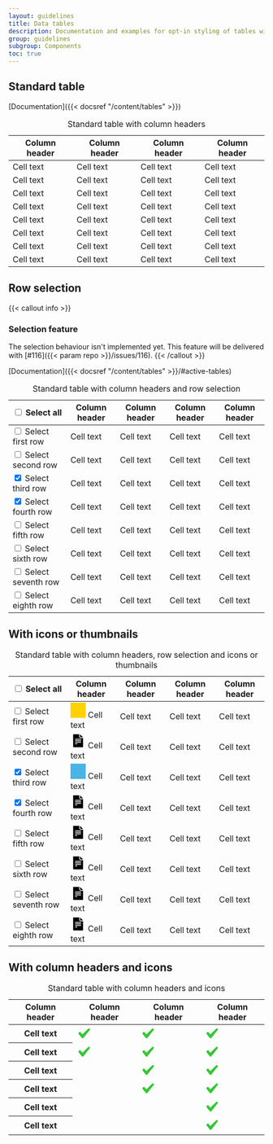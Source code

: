 ```yaml
---
layout: guidelines
title: Data tables
description: Documentation and examples for opt-in styling of tables with Boosted.
group: guidelines
subgroup: Components
toc: true
---
```


## Standard table

[Documentation]({{< docsref "/content/tables" >}})

<div>
  <table class="table table-sm table-responsive" id="web-tbl-std-001">
    <caption class="h4">Standard table with column headers</caption>
    <thead>
      <tr>
        <th scope="col">Column header</th>
        <th scope="col">Column header</th>
        <th scope="col">Column header</th>
        <th scope="col">Column header</th>
      </tr>
    </thead>
    <tbody>
      <tr>
        <td>Cell text</td>
        <td>Cell text</td>
        <td>Cell text</td>
        <td>Cell text</td>
      </tr>
      <tr>
        <td>Cell text</td>
        <td>Cell text</td>
        <td>Cell text</td>
        <td>Cell text</td>
      </tr>
      <tr>
        <td>Cell text</td>
        <td>Cell text</td>
        <td>Cell text</td>
        <td>Cell text</td>
      </tr>
      <tr>
        <td>Cell text</td>
        <td>Cell text</td>
        <td>Cell text</td>
        <td>Cell text</td>
      </tr>
      <tr>
        <td>Cell text</td>
        <td>Cell text</td>
        <td>Cell text</td>
        <td>Cell text</td>
      </tr>
      <tr>
        <td>Cell text</td>
        <td>Cell text</td>
        <td>Cell text</td>
        <td>Cell text</td>
      </tr>
      <tr>
        <td>Cell text</td>
        <td>Cell text</td>
        <td>Cell text</td>
        <td>Cell text</td>
      </tr>
      <tr>
        <td>Cell text</td>
        <td>Cell text</td>
        <td>Cell text</td>
        <td>Cell text</td>
      </tr>
    </tbody>
  </table>
</div>

## Row selection

{{< callout info >}}
### Selection feature

The selection behaviour isn't implemented yet. This feature will be delivered with [#116]({{< param repo >}}/issues/116).
{{< /callout >}}

[Documentation]({{< docsref "/content/tables" >}}/#active-tables)

<div>
  <table class="table table-sm table-hover table-responsive" id="web-tbl-std-002">
    <caption class="h4">Standard table with column headers and row selection</caption>
    <thead>
      <tr>
        <th scope="col">
          <div class="form-check mb-0">
            <input class="form-check-input" type="checkbox" id="customCheck">
            <label class="form-check-label" for="customCheck">
              <span class="custom-control-description sr-only">Select all</span>
            </label>
          </div>
        </th>
        <th scope="col">Column header</th>
        <th scope="col">Column header</th>
        <th scope="col">Column header</th>
        <th scope="col">Column header</th>
      </tr>
    </thead>
    <tbody>
      <tr>
        <td>
          <div class="form-check mb-0">
            <input class="form-check-input" type="checkbox" id="customCheck1">
            <label class="form-check-label" for="customCheck1">
                <span class="custom-control-description sr-only">Select first row</span>
            </label>
          </div>
        </td>
        <td>Cell text</td>
        <td>Cell text</td>
        <td>Cell text</td>
        <td>Cell text</td>
      </tr>
      <tr>
        <td>
          <div class="form-check mb-0">
            <input class="form-check-input" type="checkbox" id="customCheck2">
            <label class="form-check-label" for="customCheck2">
                <span class="custom-control-description sr-only">Select second row</span>
            </label>
          </div>
        </td>
        <td>Cell text</td>
        <td>Cell text</td>
        <td>Cell text</td>
        <td>Cell text</td>
      </tr>
      <tr class="table-active">
        <td>
          <div class="form-check mb-0">
            <input class="form-check-input" type="checkbox" id="customCheck3" checked>
            <label class="form-check-label" for="customCheck3">
                <span class="custom-control-description sr-only">Select third row</span>
            </label>
          </div>
        </td>
        <td>Cell text</td>
        <td>Cell text</td>
        <td>Cell text</td>
        <td>Cell text</td>
      </tr>
      <tr class="table-active">
        <td>
          <div class="form-check mb-0">
            <input class="form-check-input" type="checkbox" id="customCheck4" checked>
            <label class="form-check-label" for="customCheck4">
                <span class="custom-control-description sr-only">Select fourth row</span>
            </label>
          </div>
        </td>
        <td>Cell text</td>
        <td>Cell text</td>
        <td>Cell text</td>
        <td>Cell text</td>
      </tr>
      <tr>
        <td>
            <div class="form-check mb-0">
            <input class="form-check-input" type="checkbox" id="customCheck5">
            <label class="form-check-label" for="customCheck5">
                <span class="custom-control-description sr-only">Select fifth row</span>
            </label>
          </div>
        </td>
        <td>Cell text</td>
        <td>Cell text</td>
        <td>Cell text</td>
        <td>Cell text</td>
      </tr>
      <tr>
        <td>
          <div class="form-check mb-0">
            <input class="form-check-input" type="checkbox" id="customCheck6">
            <label class="form-check-label" for="customCheck6">
                <span class="custom-control-description sr-only">Select sixth row</span>
            </label>
          </div>
        </td>
        <td>Cell text</td>
        <td>Cell text</td>
        <td>Cell text</td>
        <td>Cell text</td>
      </tr>
      <tr>
        <td>
          <div class="form-check mb-0">
            <input class="form-check-input" type="checkbox" id="customCheck7">
            <label class="form-check-label" for="customCheck7">
                <span class="custom-control-description sr-only">Select seventh row</span>
            </label>
          </div>
        </td>
        <td>Cell text</td>
        <td>Cell text</td>
        <td>Cell text</td>
        <td>Cell text</td>
      </tr>
      <tr>
        <td>
          <div class="form-check mb-0">
            <input class="form-check-input" type="checkbox" id="customCheck8">
            <label class="form-check-label" for="customCheck8">
                <span class="custom-control-description sr-only">Select eighth row</span>
            </label>
          </div>
        </td>
        <td>Cell text</td>
        <td>Cell text</td>
        <td>Cell text</td>
        <td>Cell text</td>
      </tr>
    </tbody>
  </table>
</div>

## With icons or thumbnails

<div>
  <table class="table table-sm table-hover table-responsive align-middle" id="web-tbl-std-003">
    <caption class="h4">Standard table with column headers, row selection and icons or thumbnails</caption>
    <thead>
      <tr>
        <th scope="col">
          <div class="form-check mb-0">
            <input class="form-check-input" type="checkbox" id="customCheck9">
            <label class="form-check-label" for="customCheck9">
              <span class="custom-control-description sr-only">Select all</span>
            </label>
          </div>
        </th>
        <th scope="col">Column header</th>
        <th scope="col">Column header</th>
        <th scope="col">Column header</th>
        <th scope="col">Column header</th>
      </tr>
    </thead>
    <tbody>
      <tr>
        <td>
          <div class="form-check mb-0">
            <input class="form-check-input" type="checkbox" id="customCheck10">
            <label class="form-check-label" for="customCheck10">
              <span class="custom-control-description sr-only">Select first row</span>
            </label>
          </div>
        </td>
        <td>
          <svg xmlns="http://www.w3.org/2000/svg" width="30" height="30" class="mr-1" preserveAspectRatio="xMidYMid slice" focusable="false" role="img" aria-labelledby="svg1">
            <title id="svg1">Thumbnail</title>
            <rect width="100%" height="100%" fill="#ffd200"></rect>
          </svg>
          Cell text
        </td>
        <td>Cell text</td>
        <td>Cell text</td>
        <td>Cell text</td>
      </tr>
      <tr>
        <td>
          <div class="form-check mb-0">
            <input class="form-check-input" type="checkbox" id="customCheck11">
            <label class="form-check-label" for="customCheck11">
              <span class="custom-control-description sr-only">Select second row</span>
            </label>
          </div>
        </td>
        <td>
          <svg xmlns="http://www.w3.org/2000/svg" width="30" height="30" class="mr-1" viewBox="0 0 30 30" role="img" aria-labelledby="svg2">
            <title id="svg2">Document</title>
            <path fill-rule="evenodd" d="M18.75 2.25v4.5c0 .828.597 1.5 1.333 1.5h4.667l-6-6zm1.5 7.5c-1.657 0-3-1.343-3-3v-4.5h-12v24c0 .828.672 1.5 1.5 1.5h18v-18h-4.5zm-10.5 1.5h10.5c.414 0 .75.336.75.75s-.336.75-.75.75H9.75c-.414 0-.75-.336-.75-.75s.336-.75.75-.75zm0 3h10.5c.414 0 .75.336.75.75s-.336.75-.75.75H9.75c-.414 0-.75-.336-.75-.75s.336-.75.75-.75zm0 3h10.5c.414 0 .75.336.75.75s-.336.75-.75.75H9.75c-.414 0-.75-.336-.75-.75s.336-.75.75-.75zm3 4.5h-3c-.414 0-.75-.336-.75-.75s.336-.75.75-.75h3c.414 0 .75.336.75.75s-.336.75-.75.75z"/>
          </svg>
          Cell text
        </td>
        <td>Cell text</td>
        <td>Cell text</td>
        <td>Cell text</td>
      </tr>
      <tr class="table-active">
        <td>
          <div class="form-check mb-0">
            <input class="form-check-input" type="checkbox" id="customCheck12" checked>
            <label class="form-check-label" for="customCheck12">
              <span class="custom-control-description sr-only">Select third row</span>
            </label>
          </div>
        </td>
        <td>
          <svg xmlns="http://www.w3.org/2000/svg" width="30" height="30" class="mr-1" preserveAspectRatio="xMidYMid slice" role="img" aria-labelledby="svg3">
            <title id="svg3">Thumbnail</title>
            <rect width="100%" height="100%" fill="#4bb4e6"></rect>
          </svg>
          Cell text
        </td>
        <td>Cell text</td>
        <td>Cell text</td>
        <td>Cell text</td>
      </tr>
      <tr class="table-active">
        <td>
          <div class="form-check mb-0">
            <input class="form-check-input" type="checkbox" id="customCheck13" checked>
            <label class="form-check-label" for="customCheck13">
              <span class="custom-control-description sr-only">Select fourth row</span>
            </label>
          </div>
        </td>
        <td>
          <svg xmlns="http://www.w3.org/2000/svg" width="30" height="30" class="mr-1" viewBox="0 0 30 30" role="img" aria-labelledby="svg4">
            <title id="svg4">Document</title>
            <path fill-rule="evenodd" d="M18.75 2.25v4.5c0 .828.597 1.5 1.333 1.5h4.667l-6-6zm1.5 7.5c-1.657 0-3-1.343-3-3v-4.5h-12v24c0 .828.672 1.5 1.5 1.5h18v-18h-4.5zm-10.5 1.5h10.5c.414 0 .75.336.75.75s-.336.75-.75.75H9.75c-.414 0-.75-.336-.75-.75s.336-.75.75-.75zm0 3h10.5c.414 0 .75.336.75.75s-.336.75-.75.75H9.75c-.414 0-.75-.336-.75-.75s.336-.75.75-.75zm0 3h10.5c.414 0 .75.336.75.75s-.336.75-.75.75H9.75c-.414 0-.75-.336-.75-.75s.336-.75.75-.75zm3 4.5h-3c-.414 0-.75-.336-.75-.75s.336-.75.75-.75h3c.414 0 .75.336.75.75s-.336.75-.75.75z"/>
          </svg>
          Cell text
        </td>
        <td>Cell text</td>
        <td>Cell text</td>
        <td>Cell text</td>
      </tr>
      <tr>
        <td>
            <div class="form-check mb-0">
            <input class="form-check-input" type="checkbox" id="customCheck14">
            <label class="form-check-label" for="customCheck14">
              <span class="custom-control-description sr-only">Select fifth row</span>
            </label>
          </div>
        </td>
        <td>
          <svg xmlns="http://www.w3.org/2000/svg" width="30" height="30" class="mr-1" viewBox="0 0 30 30" role="img" aria-labelledby="svg5">
            <title id="svg5">Document</title>
            <path fill-rule="evenodd" d="M18.75 2.25v4.5c0 .828.597 1.5 1.333 1.5h4.667l-6-6zm1.5 7.5c-1.657 0-3-1.343-3-3v-4.5h-12v24c0 .828.672 1.5 1.5 1.5h18v-18h-4.5zm-10.5 1.5h10.5c.414 0 .75.336.75.75s-.336.75-.75.75H9.75c-.414 0-.75-.336-.75-.75s.336-.75.75-.75zm0 3h10.5c.414 0 .75.336.75.75s-.336.75-.75.75H9.75c-.414 0-.75-.336-.75-.75s.336-.75.75-.75zm0 3h10.5c.414 0 .75.336.75.75s-.336.75-.75.75H9.75c-.414 0-.75-.336-.75-.75s.336-.75.75-.75zm3 4.5h-3c-.414 0-.75-.336-.75-.75s.336-.75.75-.75h3c.414 0 .75.336.75.75s-.336.75-.75.75z"/>
          </svg>
          Cell text
        </td>
        <td>Cell text</td>
        <td>Cell text</td>
        <td>Cell text</td>
      </tr>
      <tr>
        <td>
          <div class="form-check mb-0">
            <input class="form-check-input" type="checkbox" id="customCheck15">
            <label class="form-check-label" for="customCheck15">
              <span class="custom-control-description sr-only">Select sixth row</span>
            </label>
          </div>
        </td>
        <td>
          <svg xmlns="http://www.w3.org/2000/svg" width="30" height="30" class="mr-1" viewBox="0 0 30 30" role="img" aria-labelledby="svg6">
            <title id="svg6">Document</title>
            <path fill-rule="evenodd" d="M18.75 2.25v4.5c0 .828.597 1.5 1.333 1.5h4.667l-6-6zm1.5 7.5c-1.657 0-3-1.343-3-3v-4.5h-12v24c0 .828.672 1.5 1.5 1.5h18v-18h-4.5zm-10.5 1.5h10.5c.414 0 .75.336.75.75s-.336.75-.75.75H9.75c-.414 0-.75-.336-.75-.75s.336-.75.75-.75zm0 3h10.5c.414 0 .75.336.75.75s-.336.75-.75.75H9.75c-.414 0-.75-.336-.75-.75s.336-.75.75-.75zm0 3h10.5c.414 0 .75.336.75.75s-.336.75-.75.75H9.75c-.414 0-.75-.336-.75-.75s.336-.75.75-.75zm3 4.5h-3c-.414 0-.75-.336-.75-.75s.336-.75.75-.75h3c.414 0 .75.336.75.75s-.336.75-.75.75z"/>
          </svg>
          Cell text
        </td>
        <td>Cell text</td>
        <td>Cell text</td>
        <td>Cell text</td>
      </tr>
      <tr>
        <td>
          <div class="form-check mb-0">
            <input class="form-check-input" type="checkbox" id="customCheck16">
            <label class="form-check-label" for="customCheck16">
              <span class="custom-control-description sr-only">Select seventh row</span>
            </label>
          </div>
        </td>
        <td>
          <svg xmlns="http://www.w3.org/2000/svg" width="30" height="30" class="mr-1" viewBox="0 0 30 30" role="img" aria-labelledby="svg7">
            <title id="svg7">Document</title>
            <path fill-rule="evenodd" d="M18.75 2.25v4.5c0 .828.597 1.5 1.333 1.5h4.667l-6-6zm1.5 7.5c-1.657 0-3-1.343-3-3v-4.5h-12v24c0 .828.672 1.5 1.5 1.5h18v-18h-4.5zm-10.5 1.5h10.5c.414 0 .75.336.75.75s-.336.75-.75.75H9.75c-.414 0-.75-.336-.75-.75s.336-.75.75-.75zm0 3h10.5c.414 0 .75.336.75.75s-.336.75-.75.75H9.75c-.414 0-.75-.336-.75-.75s.336-.75.75-.75zm0 3h10.5c.414 0 .75.336.75.75s-.336.75-.75.75H9.75c-.414 0-.75-.336-.75-.75s.336-.75.75-.75zm3 4.5h-3c-.414 0-.75-.336-.75-.75s.336-.75.75-.75h3c.414 0 .75.336.75.75s-.336.75-.75.75z"/>
          </svg>
          Cell text
        </td>
        <td>Cell text</td>
        <td>Cell text</td>
        <td>Cell text</td>
      </tr>
      <tr>
        <td>
          <div class="form-check mb-0">
            <input class="form-check-input" type="checkbox" id="customCheck17">
            <label class="form-check-label" for="customCheck17">
              <span class="custom-control-description sr-only">Select eighth row</span>
            </label>
          </div>
        </td>
        <td>
          <svg xmlns="http://www.w3.org/2000/svg" width="30" height="30" class="mr-1" viewBox="0 0 30 30" role="img" aria-labelledby="svg8">
            <title id="svg8">Document</title>
            <path fill-rule="evenodd" d="M18.75 2.25v4.5c0 .828.597 1.5 1.333 1.5h4.667l-6-6zm1.5 7.5c-1.657 0-3-1.343-3-3v-4.5h-12v24c0 .828.672 1.5 1.5 1.5h18v-18h-4.5zm-10.5 1.5h10.5c.414 0 .75.336.75.75s-.336.75-.75.75H9.75c-.414 0-.75-.336-.75-.75s.336-.75.75-.75zm0 3h10.5c.414 0 .75.336.75.75s-.336.75-.75.75H9.75c-.414 0-.75-.336-.75-.75s.336-.75.75-.75zm0 3h10.5c.414 0 .75.336.75.75s-.336.75-.75.75H9.75c-.414 0-.75-.336-.75-.75s.336-.75.75-.75zm3 4.5h-3c-.414 0-.75-.336-.75-.75s.336-.75.75-.75h3c.414 0 .75.336.75.75s-.336.75-.75.75z"/>
          </svg>
          Cell text
        </td>
        <td>Cell text</td>
        <td>Cell text</td>
        <td>Cell text</td>
      </tr>
    </tbody>
  </table>
</div>

## With column headers and icons

<div>
  <table class="table table-responsive align-middle" id="web-tbl-std-005">
    <caption class="h4">Standard table with column headers and icons</caption>
    <thead>
      <tr>
        <th scope="col">Column header</th>
        <th scope="col">Column header</th>
        <th scope="col">Column header</th>
        <th scope="col">Column header</th>
      </tr>
    </thead>
    <tbody>
      <tr>
        <th scope="row" class="font-weight-normal">Cell text</th>
        <td>
          <svg xmlns="http://www.w3.org/2000/svg" width="30" height="30" viewBox="0 0 30 30" role="img" aria-labelledby="check1-1">
            <title id="check1-1">Yes</title>
            <path fill="#32C832" fill-rule="evenodd" d="M26.25 7.2c.005-.775-.453-1.48-1.164-1.789-.71-.31-1.538-.165-2.102.367L11.509 16.95l-3.781-4.21c-.769-.664-1.92-.62-2.634.101l-.776.78c-.699.704-.76 1.82-.143 2.597l6.207 7.8c.367.462.925.732 1.515.732.59 0 1.147-.27 1.514-.732l12.414-15.6c.276-.346.426-.775.425-1.218z"/>
          </svg>
        </td>
        <td>
          <svg xmlns="http://www.w3.org/2000/svg" width="30" height="30" viewBox="0 0 30 30" role="img" aria-labelledby="check1-2">
            <title id="check1-2">Yes</title>
            <path fill="#32C832" fill-rule="evenodd" d="M26.25 7.2c.005-.775-.453-1.48-1.164-1.789-.71-.31-1.538-.165-2.102.367L11.509 16.95l-3.781-4.21c-.769-.664-1.92-.62-2.634.101l-.776.78c-.699.704-.76 1.82-.143 2.597l6.207 7.8c.367.462.925.732 1.515.732.59 0 1.147-.27 1.514-.732l12.414-15.6c.276-.346.426-.775.425-1.218z"/>
          </svg>
        </td>
        <td>
          <svg xmlns="http://www.w3.org/2000/svg" width="30" height="30" viewBox="0 0 30 30" role="img" aria-labelledby="check1-3">
            <title id="check1-3">Yes</title>
            <path fill="#32C832" fill-rule="evenodd" d="M26.25 7.2c.005-.775-.453-1.48-1.164-1.789-.71-.31-1.538-.165-2.102.367L11.509 16.95l-3.781-4.21c-.769-.664-1.92-.62-2.634.101l-.776.78c-.699.704-.76 1.82-.143 2.597l6.207 7.8c.367.462.925.732 1.515.732.59 0 1.147-.27 1.514-.732l12.414-15.6c.276-.346.426-.775.425-1.218z"/>
          </svg>
        </td>
      </tr>
      <tr>
        <th scope="row" class="font-weight-normal">Cell text</th>
        <td>
          <svg xmlns="http://www.w3.org/2000/svg" width="30" height="30" viewBox="0 0 30 30" role="img" aria-labelledby="check2-1">
            <title id="check2-1">Yes</title>
            <path fill="#32C832" fill-rule="evenodd" d="M26.25 7.2c.005-.775-.453-1.48-1.164-1.789-.71-.31-1.538-.165-2.102.367L11.509 16.95l-3.781-4.21c-.769-.664-1.92-.62-2.634.101l-.776.78c-.699.704-.76 1.82-.143 2.597l6.207 7.8c.367.462.925.732 1.515.732.59 0 1.147-.27 1.514-.732l12.414-15.6c.276-.346.426-.775.425-1.218z"/>
          </svg>
        </td>
        <td>
          <svg xmlns="http://www.w3.org/2000/svg" width="30" height="30" viewBox="0 0 30 30" role="img" aria-labelledby="check2-2">
            <title id="check2-2">Yes</title>
            <path fill="#32C832" fill-rule="evenodd" d="M26.25 7.2c.005-.775-.453-1.48-1.164-1.789-.71-.31-1.538-.165-2.102.367L11.509 16.95l-3.781-4.21c-.769-.664-1.92-.62-2.634.101l-.776.78c-.699.704-.76 1.82-.143 2.597l6.207 7.8c.367.462.925.732 1.515.732.59 0 1.147-.27 1.514-.732l12.414-15.6c.276-.346.426-.775.425-1.218z"/>
          </svg>
        </td>
        <td>
          <svg xmlns="http://www.w3.org/2000/svg" width="30" height="30" viewBox="0 0 30 30" role="img" aria-labelledby="check2-3">
            <title id="check2-3">Yes</title>
            <path fill="#32C832" fill-rule="evenodd" d="M26.25 7.2c.005-.775-.453-1.48-1.164-1.789-.71-.31-1.538-.165-2.102.367L11.509 16.95l-3.781-4.21c-.769-.664-1.92-.62-2.634.101l-.776.78c-.699.704-.76 1.82-.143 2.597l6.207 7.8c.367.462.925.732 1.515.732.59 0 1.147-.27 1.514-.732l12.414-15.6c.276-.346.426-.775.425-1.218z"/>
          </svg>
        </td>
      </tr>
      <tr>
        <th scope="row" class="font-weight-normal">Cell text</th>
        <td></td>
        <td>
          <svg xmlns="http://www.w3.org/2000/svg" width="30" height="30" viewBox="0 0 30 30" role="img" aria-labelledby="check3-1">
            <title id="check3-1">Yes</title>
            <path fill="#32C832" fill-rule="evenodd" d="M26.25 7.2c.005-.775-.453-1.48-1.164-1.789-.71-.31-1.538-.165-2.102.367L11.509 16.95l-3.781-4.21c-.769-.664-1.92-.62-2.634.101l-.776.78c-.699.704-.76 1.82-.143 2.597l6.207 7.8c.367.462.925.732 1.515.732.59 0 1.147-.27 1.514-.732l12.414-15.6c.276-.346.426-.775.425-1.218z"/>
          </svg>
        </td>
        <td>
          <svg xmlns="http://www.w3.org/2000/svg" width="30" height="30" viewBox="0 0 30 30" role="img" aria-labelledby="check3-2">
            <title id="check3-2">Yes</title>
            <path fill="#32C832" fill-rule="evenodd" d="M26.25 7.2c.005-.775-.453-1.48-1.164-1.789-.71-.31-1.538-.165-2.102.367L11.509 16.95l-3.781-4.21c-.769-.664-1.92-.62-2.634.101l-.776.78c-.699.704-.76 1.82-.143 2.597l6.207 7.8c.367.462.925.732 1.515.732.59 0 1.147-.27 1.514-.732l12.414-15.6c.276-.346.426-.775.425-1.218z"/>
          </svg>
        </td>
      </tr>
      <tr>
        <th scope="row" class="font-weight-normal">Cell text</th>
        <td></td>
        <td>
          <svg xmlns="http://www.w3.org/2000/svg" width="30" height="30" viewBox="0 0 30 30" role="img" aria-labelledby="check4-1">
            <title id="check4-1">Yes</title>
            <path fill="#32C832" fill-rule="evenodd" d="M26.25 7.2c.005-.775-.453-1.48-1.164-1.789-.71-.31-1.538-.165-2.102.367L11.509 16.95l-3.781-4.21c-.769-.664-1.92-.62-2.634.101l-.776.78c-.699.704-.76 1.82-.143 2.597l6.207 7.8c.367.462.925.732 1.515.732.59 0 1.147-.27 1.514-.732l12.414-15.6c.276-.346.426-.775.425-1.218z"/>
          </svg>
        </td>
        <td>
          <svg xmlns="http://www.w3.org/2000/svg" width="30" height="30" viewBox="0 0 30 30" role="img" aria-labelledby="check4-2">
            <title id="check4-2">Yes</title>
            <path fill="#32C832" fill-rule="evenodd" d="M26.25 7.2c.005-.775-.453-1.48-1.164-1.789-.71-.31-1.538-.165-2.102.367L11.509 16.95l-3.781-4.21c-.769-.664-1.92-.62-2.634.101l-.776.78c-.699.704-.76 1.82-.143 2.597l6.207 7.8c.367.462.925.732 1.515.732.59 0 1.147-.27 1.514-.732l12.414-15.6c.276-.346.426-.775.425-1.218z"/>
          </svg>
        </td>
      </tr>
      <tr>
        <th scope="row" class="font-weight-normal">Cell text</th>
        <td></td>
        <td></td>
        <td>
         <svg xmlns="http://www.w3.org/2000/svg" width="30" height="30" viewBox="0 0 30 30" role="img" aria-labelledby="check5">
           <title id="check5">Yes</title>
           <path fill="#32C832" fill-rule="evenodd" d="M26.25 7.2c.005-.775-.453-1.48-1.164-1.789-.71-.31-1.538-.165-2.102.367L11.509 16.95l-3.781-4.21c-.769-.664-1.92-.62-2.634.101l-.776.78c-.699.704-.76 1.82-.143 2.597l6.207 7.8c.367.462.925.732 1.515.732.59 0 1.147-.27 1.514-.732l12.414-15.6c.276-.346.426-.775.425-1.218z"/>
          </svg>
        </td>
      </tr>
      <tr>
        <th scope="row" class="font-weight-normal">Cell text</th>
        <td></td>
        <td></td>
        <td>
          <svg xmlns="http://www.w3.org/2000/svg" width="30" height="30" viewBox="0 0 30 30" role="img" aria-labelledby="check6">
            <title id="check6">Yes</title>
            <path fill="#32C832" fill-rule="evenodd" d="M26.25 7.2c.005-.775-.453-1.48-1.164-1.789-.71-.31-1.538-.165-2.102.367L11.509 16.95l-3.781-4.21c-.769-.664-1.92-.62-2.634.101l-.776.78c-.699.704-.76 1.82-.143 2.597l6.207 7.8c.367.462.925.732 1.515.732.59 0 1.147-.27 1.514-.732l12.414-15.6c.276-.346.426-.775.425-1.218z"/>
          </svg>
        </td>
      </tr>
    </tbody>
  </table>
</div>
